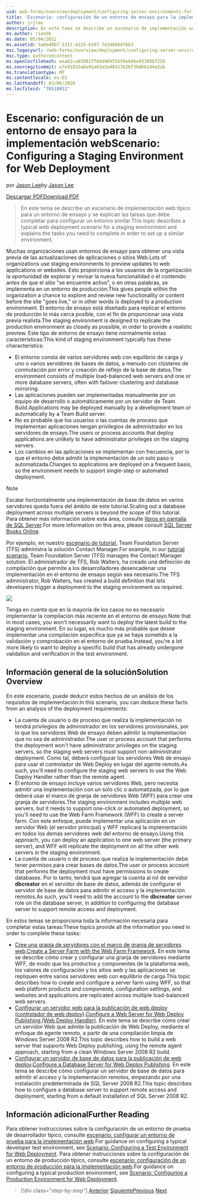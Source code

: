 ```yaml
---
uid: web-forms/overview/deployment/configuring-server-environments-for-web-deployment/scenario-configuring-a-staging-environment-for-web-deployment
title: 'Escenario: configuración de un entorno de ensayo para la implementación web | Microsoft Docs'
author: jrjlee
description: En este tema se describe un escenario de implementación web típico para un entorno de ensayo y se explican las tareas que debe completar para configurar un env...
ms.author: riande
ms.date: 05/04/2012
ms.assetid: 5a8e49b7-5317-4125-b107-7e2466b47bb3
msc.legacyurl: /web-forms/overview/deployment/configuring-server-environments-for-web-deployment/scenario-configuring-a-staging-environment-for-web-deployment
msc.type: authoredcontent
ms.openlocfilehash: eaa61ca850817f8dd98955b59e94be93389bf256
ms.sourcegitcommit: e7e91932a6e91a63e2e46417626f39d6b244a3ab
ms.translationtype: MT
ms.contentlocale: es-ES
ms.lasthandoff: 03/06/2020
ms.locfileid: "78518011"
---
```

# <a name="scenario-configuring-a-staging-environment-for-web-deployment"></a><span data-ttu-id="ee105-103">Escenario: configuración de un entorno de ensayo para la implementación web</span><span class="sxs-lookup"><span data-stu-id="ee105-103">Scenario: Configuring a Staging Environment for Web Deployment</span></span>

<span data-ttu-id="ee105-104">por [Jason Lee](https://github.com/jrjlee)</span><span class="sxs-lookup"><span data-stu-id="ee105-104">by [Jason Lee](https://github.com/jrjlee)</span></span>

[<span data-ttu-id="ee105-105">Descargar PDF</span><span class="sxs-lookup"><span data-stu-id="ee105-105">Download PDF</span></span>](https://msdnshared.blob.core.windows.net/media/MSDNBlogsFS/prod.evol.blogs.msdn.com/CommunityServer.Blogs.Components.WeblogFiles/00/00/00/63/56/8130.DeployingWebAppsInEnterpriseScenarios.pdf)

> <span data-ttu-id="ee105-106">En este tema se describe un escenario de implementación web típico para un entorno de ensayo y se explican las tareas que debe completar para configurar un entorno similar.</span><span class="sxs-lookup"><span data-stu-id="ee105-106">This topic describes a typical web deployment scenario for a staging environment and explains the tasks you need to complete in order to set up a similar environment.</span></span>

<span data-ttu-id="ee105-107">Muchas organizaciones usan entornos de ensayo para obtener una vista previa de las actualizaciones de aplicaciones o sitios Web.</span><span class="sxs-lookup"><span data-stu-id="ee105-107">Lots of organizations use staging environments to preview updates to web applications or websites.</span></span> <span data-ttu-id="ee105-108">Esto proporciona a los usuarios de la organización la oportunidad de explorar y revisar la nueva funcionalidad o el contenido antes de que el sitio "se encuentre activo", o en otras palabras, se implementa en un entorno de producción.</span><span class="sxs-lookup"><span data-stu-id="ee105-108">This gives people within the organization a chance to explore and review new functionality or content before the site "goes live," or in other words is deployed to a production environment.</span></span> <span data-ttu-id="ee105-109">El entorno de ensayo está diseñado para replicar el entorno de producción lo más cerca posible, con el fin de proporcionar una vista previa realista.</span><span class="sxs-lookup"><span data-stu-id="ee105-109">The staging environment is designed to replicate the production environment as closely as possible, in order to provide a realistic preview.</span></span> <span data-ttu-id="ee105-110">Este tipo de entorno de ensayo tiene normalmente estas características:</span><span class="sxs-lookup"><span data-stu-id="ee105-110">This kind of staging environment typically has these characteristics:</span></span>

- <span data-ttu-id="ee105-111">El entorno consta de varios servidores web con equilibrio de carga y uno o varios servidores de bases de datos, a menudo con clústeres de conmutación por error y creación de reflejo de la base de datos.</span><span class="sxs-lookup"><span data-stu-id="ee105-111">The environment consists of multiple load-balanced web servers and one or more database servers, often with failover clustering and database mirroring.</span></span>
- <span data-ttu-id="ee105-112">Las aplicaciones pueden ser implementadas manualmente por un equipo de desarrollo o automáticamente por un servidor de Team Build.</span><span class="sxs-lookup"><span data-stu-id="ee105-112">Applications may be deployed manually by a development team or automatically by a Team Build server.</span></span>
- <span data-ttu-id="ee105-113">No es probable que los usuarios o las cuentas de proceso que implementan aplicaciones tengan privilegios de administrador en los servidores de ensayo.</span><span class="sxs-lookup"><span data-stu-id="ee105-113">The users or process accounts that deploy applications are unlikely to have administrator privileges on the staging servers.</span></span>
- <span data-ttu-id="ee105-114">Los cambios en las aplicaciones se implementan con frecuencia, por lo que el entorno debe admitir la implementación de un solo paso o automatizada.</span><span class="sxs-lookup"><span data-stu-id="ee105-114">Changes to applications are deployed on a frequent basis, so the environment needs to support single-step or automated deployment.</span></span>

> [!NOTE]
> <span data-ttu-id="ee105-115">Escalar horizontalmente una implementación de base de datos en varios servidores queda fuera del ámbito de este tutorial.</span><span class="sxs-lookup"><span data-stu-id="ee105-115">Scaling out a database deployment across multiple servers is beyond the scope of this tutorial.</span></span> <span data-ttu-id="ee105-116">Para obtener más información sobre esta área, consulte [libros en pantalla de SQL Server](https://technet.microsoft.com/library/ms130214.aspx).</span><span class="sxs-lookup"><span data-stu-id="ee105-116">For more information on this area, please consult [SQL Server Books Online](https://technet.microsoft.com/library/ms130214.aspx).</span></span>

<span data-ttu-id="ee105-117">Por ejemplo, en nuestro [escenario de tutorial](../deploying-web-applications-in-enterprise-scenarios/enterprise-web-deployment-scenario-overview.md), Team Foundation Server (TFS) administra la solución Contact Manager.</span><span class="sxs-lookup"><span data-stu-id="ee105-117">For example, in our [tutorial scenario](../deploying-web-applications-in-enterprise-scenarios/enterprise-web-deployment-scenario-overview.md), Team Foundation Server (TFS) manages the Contact Manager solution.</span></span> <span data-ttu-id="ee105-118">El administrador de TFS, Rob Walters, ha creado una definición de compilación que permite a los desarrolladores desencadenar una implementación en el entorno de ensayo según sea necesario.</span><span class="sxs-lookup"><span data-stu-id="ee105-118">The TFS administrator, Rob Walters, has created a build definition that lets developers trigger a deployment to the staging environment as required.</span></span>

![](scenario-configuring-a-staging-environment-for-web-deployment/_static/image1.png)

<span data-ttu-id="ee105-119">Tenga en cuenta que en la mayoría de los casos no es necesario implementar la compilación más reciente en el entorno de ensayo.</span><span class="sxs-lookup"><span data-stu-id="ee105-119">Note that in most cases, you won't necessarily want to deploy the latest build to the staging environment.</span></span> <span data-ttu-id="ee105-120">En su lugar, es mucho más probable que desee implementar una compilación específica que ya se haya sometido a la validación y comprobación en el entorno de prueba.</span><span class="sxs-lookup"><span data-stu-id="ee105-120">Instead, you're a lot more likely to want to deploy a specific build that has already undergone validation and verification in the test environment.</span></span>

## <a name="solution-overview"></a><span data-ttu-id="ee105-121">Información general de la solución</span><span class="sxs-lookup"><span data-stu-id="ee105-121">Solution Overview</span></span>

<span data-ttu-id="ee105-122">En este escenario, puede deducir estos hechos de un análisis de los requisitos de implementación:</span><span class="sxs-lookup"><span data-stu-id="ee105-122">In this scenario, you can deduce these facts from an analysis of the deployment requirements:</span></span>

- <span data-ttu-id="ee105-123">La cuenta de usuario o de proceso que realiza la implementación no tendrá privilegios de administrador en los servidores provisionales, por lo que los servidores Web de ensayo deben admitir la implementación que no sea de administrador.</span><span class="sxs-lookup"><span data-stu-id="ee105-123">The user or process account that performs the deployment won't have administrator privileges on the staging servers, so the staging web servers must support non-administrator deployment.</span></span> <span data-ttu-id="ee105-124">Como tal, deberá configurar los servidores Web de ensayo para usar el controlador de Web Deploy en lugar del agente remoto.</span><span class="sxs-lookup"><span data-stu-id="ee105-124">As such, you'll need to configure the staging web servers to use the Web Deploy Handler rather than the remote agent.</span></span>
- <span data-ttu-id="ee105-125">El entorno de ensayo incluye varios servidores Web, pero necesita admitir una implementación con un solo clic o automatizada, por lo que deberá usar el marco de granja de servidores Web (WFF) para crear una granja de servidores.</span><span class="sxs-lookup"><span data-stu-id="ee105-125">The staging environment includes multiple web servers, but it needs to support one-click or automated deployment, so you'll need to use the Web Farm Framework (WFF) to create a server farm.</span></span> <span data-ttu-id="ee105-126">Con este enfoque, puede implementar una aplicación en un servidor Web (el servidor principal) y WFF replicará la implementación en todos los demás servidores web del entorno de ensayo.</span><span class="sxs-lookup"><span data-stu-id="ee105-126">Using this approach, you can deploy an application to one web server (the primary server), and WFF will replicate the deployment on all the other web servers in the staging environment.</span></span>
- <span data-ttu-id="ee105-127">La cuenta de usuario o de proceso que realiza la implementación debe tener permisos para crear bases de datos.</span><span class="sxs-lookup"><span data-stu-id="ee105-127">The user or process account that performs the deployment must have permissions to create databases.</span></span> <span data-ttu-id="ee105-128">Por lo tanto, tendrá que agregar la cuenta al rol de servidor **dbcreator** en el servidor de base de datos, además de configurar el servidor de base de datos para admitir el acceso y la implementación remotos.</span><span class="sxs-lookup"><span data-stu-id="ee105-128">As such, you'll need to add the account to the **dbcreator** server role on the database server, in addition to configuring the database server to support remote access and deployment.</span></span>

<span data-ttu-id="ee105-129">En estos temas se proporciona toda la información necesaria para completar estas tareas:</span><span class="sxs-lookup"><span data-stu-id="ee105-129">These topics provide all the information you need in order to complete these tasks:</span></span>

- <span data-ttu-id="ee105-130">[Cree una granja de servidores con el marco de granja de servidores web](creating-a-server-farm-with-the-web-farm-framework.md).</span><span class="sxs-lookup"><span data-stu-id="ee105-130">[Create a Server Farm with the Web Farm Framework](creating-a-server-farm-with-the-web-farm-framework.md).</span></span> <span data-ttu-id="ee105-131">En este tema se describe cómo crear y configurar una granja de servidores mediante WFF, de modo que los productos y componentes de la plataforma web, los valores de configuración y los sitios web y las aplicaciones se repliquen entre varios servidores web con equilibrio de carga.</span><span class="sxs-lookup"><span data-stu-id="ee105-131">This topic describes how to create and configure a server farm using WFF, so that web platform products and components, configuration settings, and websites and applications are replicated across multiple load-balanced web servers.</span></span>
- <span data-ttu-id="ee105-132">[Configurar un servidor web para la publicación de web deploy (controlador de web deploy)](configuring-a-web-server-for-web-deploy-publishing-web-deploy-handler.md).</span><span class="sxs-lookup"><span data-stu-id="ee105-132">[Configure a Web Server for Web Deploy Publishing (Web Deploy Handler)](configuring-a-web-server-for-web-deploy-publishing-web-deploy-handler.md).</span></span> <span data-ttu-id="ee105-133">En este tema se describe cómo crear un servidor Web que admite la publicación de Web Deploy, mediante el enfoque de agente remoto, a partir de una compilación limpia de Windows Server 2008 R2.</span><span class="sxs-lookup"><span data-stu-id="ee105-133">This topic describes how to build a web server that supports Web Deploy publishing, using the remote agent approach, starting from a clean Windows Server 2008 R2 build.</span></span>
- <span data-ttu-id="ee105-134">[Configurar un servidor de base de datos para la publicación de web deploy](configuring-a-database-server-for-web-deploy-publishing.md).</span><span class="sxs-lookup"><span data-stu-id="ee105-134">[Configure a Database Server for Web Deploy Publishing](configuring-a-database-server-for-web-deploy-publishing.md).</span></span> <span data-ttu-id="ee105-135">En este tema se describe cómo configurar un servidor de base de datos para admitir el acceso y la implementación remotos, empezando por una instalación predeterminada de SQL Server 2008 R2.</span><span class="sxs-lookup"><span data-stu-id="ee105-135">This topic describes how to configure a database server to support remote access and deployment, starting from a default installation of SQL Server 2008 R2.</span></span>

## <a name="further-reading"></a><span data-ttu-id="ee105-136">Información adicional</span><span class="sxs-lookup"><span data-stu-id="ee105-136">Further Reading</span></span>

<span data-ttu-id="ee105-137">Para obtener instrucciones sobre la configuración de un entorno de prueba de desarrollador típico, consulte [escenario: configurar un entorno de prueba para la implementación web](scenario-configuring-a-test-environment-for-web-deployment.md).</span><span class="sxs-lookup"><span data-stu-id="ee105-137">For guidance on configuring a typical developer test environment, see [Scenario: Configuring a Test Environment for Web Deployment](scenario-configuring-a-test-environment-for-web-deployment.md).</span></span> <span data-ttu-id="ee105-138">Para obtener instrucciones sobre la configuración de un entorno de producción típico, consulte [escenario: configuración de un entorno de producción para la implementación web](scenario-configuring-a-production-environment-for-web-deployment.md).</span><span class="sxs-lookup"><span data-stu-id="ee105-138">For guidance on configuring a typical production environment, see [Scenario: Configuring a Production Environment for Web Deployment](scenario-configuring-a-production-environment-for-web-deployment.md).</span></span>

> [!div class="step-by-step"]
> <span data-ttu-id="ee105-139">[Anterior](scenario-configuring-a-test-environment-for-web-deployment.md)
> [Siguiente](scenario-configuring-a-production-environment-for-web-deployment.md)</span><span class="sxs-lookup"><span data-stu-id="ee105-139">[Previous](scenario-configuring-a-test-environment-for-web-deployment.md)
[Next](scenario-configuring-a-production-environment-for-web-deployment.md)</span></span>
